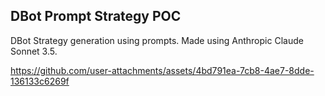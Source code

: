 ## DBot Prompt Strategy POC
DBot Strategy generation using prompts. Made using Anthropic Claude Sonnet 3.5.

https://github.com/user-attachments/assets/4bd791ea-7cb8-4ae7-8dde-136133c6269f

